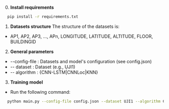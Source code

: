 0. **Install requirements**
```sh
  pip install -r requirements.txt
```
1. **Datasets structure**
The structure of the datasets is:
* AP1, AP2, AP3, ..., APn, LONGITUDE, LATITUDE, ALTITUDE, FLOOR, BUILDINGID

2. **General parameters**
  * --config-file : Datasets and model's configuration (see config.json)
  * -- dataset : Dataset (e.g., UJI1)
  * -- algorithm : {CNN-LSTM|CNNLoc|KNN}

3. **Training model**
  * Run the following command:
```sh
  python main.py --config-file config.json --dataset UJI1 --algorithm CNN-LSTM
```